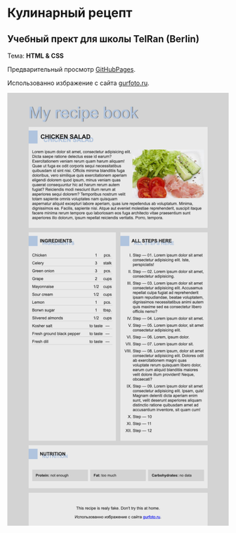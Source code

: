 # Кулинарный рецепт

## Учебный прект для школы TelRan (Berlin)

Тема: __HTML & CSS__

Предварительный просмотр [GitHubPages](https://kolya-ya.github.io/TelRan-recipe/).

Использованно избражение с сайта [gurfoto.ru](https://gurfoto.ru/).

![Screenshot](screenshot.png)

